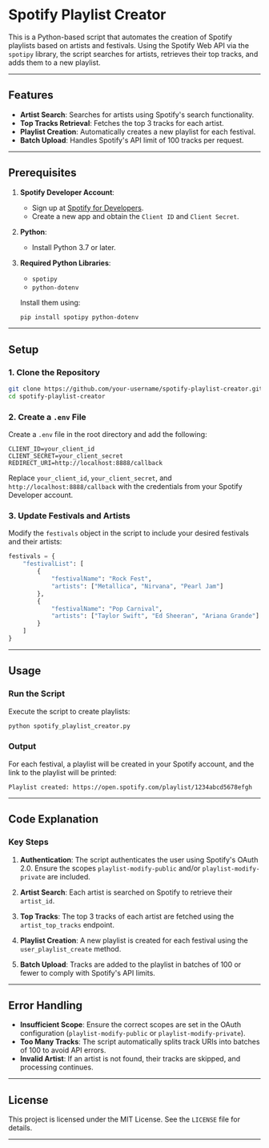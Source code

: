 
# **Spotify Playlist Creator**

This is a Python-based script that automates the creation of Spotify playlists based on artists and festivals. Using the Spotify Web API via the `spotipy` library, the script searches for artists, retrieves their top tracks, and adds them to a new playlist.

---

## **Features**
- **Artist Search**: Searches for artists using Spotify's search functionality.
- **Top Tracks Retrieval**: Fetches the top 3 tracks for each artist.
- **Playlist Creation**: Automatically creates a new playlist for each festival.
- **Batch Upload**: Handles Spotify's API limit of 100 tracks per request.

---

## **Prerequisites**
1. **Spotify Developer Account**: 
   - Sign up at [Spotify for Developers](https://developer.spotify.com/dashboard/).
   - Create a new app and obtain the `Client ID` and `Client Secret`.

2. **Python**:
   - Install Python 3.7 or later.

3. **Required Python Libraries**:
   - `spotipy`
   - `python-dotenv`

   Install them using:
   ```bash
   pip install spotipy python-dotenv
   ```

---

## **Setup**

### **1. Clone the Repository**
```bash
git clone https://github.com/your-username/spotify-playlist-creator.git
cd spotify-playlist-creator
```

### **2. Create a `.env` File**
Create a `.env` file in the root directory and add the following:

```
CLIENT_ID=your_client_id
CLIENT_SECRET=your_client_secret
REDIRECT_URI=http://localhost:8888/callback
```

Replace `your_client_id`, `your_client_secret`, and `http://localhost:8888/callback` with the credentials from your Spotify Developer account.

### **3. Update Festivals and Artists**
Modify the `festivals` object in the script to include your desired festivals and their artists:

```python
festivals = {
    "festivalList": [
        {
            "festivalName": "Rock Fest",
            "artists": ["Metallica", "Nirvana", "Pearl Jam"]
        },
        {
            "festivalName": "Pop Carnival",
            "artists": ["Taylor Swift", "Ed Sheeran", "Ariana Grande"]
        }
    ]
}
```

---

## **Usage**

### **Run the Script**
Execute the script to create playlists:
```bash
python spotify_playlist_creator.py
```

### **Output**
For each festival, a playlist will be created in your Spotify account, and the link to the playlist will be printed:

```
Playlist created: https://open.spotify.com/playlist/1234abcd5678efgh
```

---

## **Code Explanation**

### **Key Steps**
1. **Authentication**:
   The script authenticates the user using Spotify's OAuth 2.0. Ensure the scopes `playlist-modify-public` and/or `playlist-modify-private` are included.
   
2. **Artist Search**:
   Each artist is searched on Spotify to retrieve their `artist_id`.

3. **Top Tracks**:
   The top 3 tracks of each artist are fetched using the `artist_top_tracks` endpoint.

4. **Playlist Creation**:
   A new playlist is created for each festival using the `user_playlist_create` method.

5. **Batch Upload**:
   Tracks are added to the playlist in batches of 100 or fewer to comply with Spotify's API limits.

---

## **Error Handling**
- **Insufficient Scope**: Ensure the correct scopes are set in the OAuth configuration (`playlist-modify-public` or `playlist-modify-private`).
- **Too Many Tracks**: The script automatically splits track URIs into batches of 100 to avoid API errors.
- **Invalid Artist**: If an artist is not found, their tracks are skipped, and processing continues.

---

## **License**
This project is licensed under the MIT License. See the `LICENSE` file for details.

---
